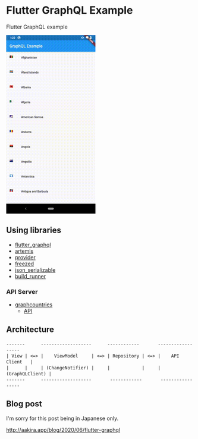 # Flutter GraphQL Example

Flutter GraphQL example

![screenshot][screenshot]

## Using libraries

* [flutter_graphql](https://pub.dev/packages/flutter_graphql)
* [artemis](https://pub.dev/packages/artemis)
* [provider](https://pub.dev/packages/provider)
* [freezed](https://pub.dev/packages/freezed)
* [json_serializable](https://pub.dev/packages/json_serializable)
* [build_runner](https://pub.dev/packages/build_runner)

### API Server

* [graphcountries](https://github.com/lennertVanSever/graphcountries)
  - [API](https://countries-274616.ew.r.appspot.com)

## Architecture

```
-------      -------------------      ------------       ------------------
| View | <=> |    ViewModel     | <=> | Repository | <=> |    API Client   |
|      |     | (ChangeNotifier) |     |            |     | (GraphQLClient) |
-------      -------------------       ------------       -----------------

```

## Blog post

I'm sorry for this post being in Japanese only.

http://aakira.app/blog/2020/06/flutter-graphql

[screenshot]: /arts/screen_shot.gif
